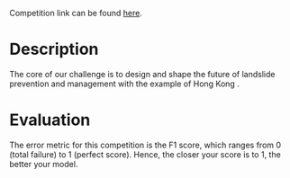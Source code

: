 Competition link can be found [here](https://zindi.africa/competitions/landslide-prevention-and-innovation-challenge).

# Description
The core of our challenge is to design and shape the future of landslide prevention and management with the example of Hong Kong .

# Evaluation
The error metric for this competition is the F1 score, which ranges from 0 (total failure) to 1 (perfect score). Hence, the closer your score is to 1, the better your model.

